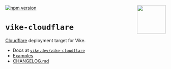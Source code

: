 [<img src="https://vike.dev/vike-readme.svg" align="right" height="90">](https://vike.dev)
[![npm version](https://img.shields.io/npm/v/vike-cloudflare)](https://www.npmjs.com/package/vike-cloudflare)

# `vike-cloudflare`

[Cloudflare](https://pages.cloudflare.com/) deployment target for Vike.

- Docs at [`vike.dev/vike-cloudflare`](https://vike.dev/vike-cloudflare)
- [Examples](https://github.com/vikejs/vike-cloudflare/tree/main/examples)
- [CHANGELOG.md](https://github.com/vikejs/vike-cloudflare/tree/main/CHANGELOG.md)
